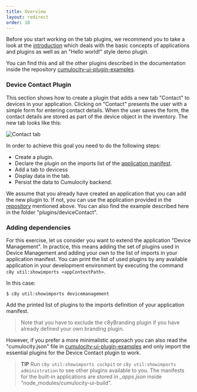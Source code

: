 ```yaml
---
title: Overview
layout: redirect
order: 10
---
```


Before you start working on the tab plugins, we recommend you to take a look at the [introduction](/guides/web/introduction) which deals with the basic concepts of applications and plugins as well as an "Hello world!" style demo plugin.

You can find this and all the other plugins described in the documentation inside the repository [cumulocity-ui-plugin-examples](https://bitbucket.org/m2m/cumulocity-ui-plugin-examples).



### Device Contact Plugin

This section shows how to create a plugin that adds a new tab "Contact" to devices in your application. Clicking on "Contact" presents the user with a simple form for entering contact details. When the user saves the form, the contact details are stored as part of the device object in the inventory. The new tab looks like this:

![Contact tab](/guides/images/plugins/contact.png)

In order to achieve this goal you need to do the following steps:

* Create a plugin.
* Declare the plugin on the imports list of the [application manifest](/guides/web/introduction#application-manifest).
* Add a tab to devicess
* Display data in the tab.
* Persist the data to Cumulocity backend.

We assume that you already have created an application that you can add the new plugin to. If not, you can use the application provided in the [repository](https://bitbucket.org/m2m/cumulocity-ui-plugin-examples) mentioned above. You can also find the example described here in the folder "plugins/deviceContact".

### <a name="dependencies"></a>Adding dependencies

For this exercise, let us consider you want to extend the application "Device Management". In practice, this means adding the set of plugins used in Device Management and adding your own to the list of imports in your application manifest. You can print the list of used plugins by any available application in your development environment by executing the command ```c8y util:showimports <appContextPath>```.

In this case:

```console
$ c8y util:showimports devicemanagement
```

Add the printed list of plugins to the imports definition of your application manifest.

> Note that you have to exclude the c8yBranding plugin if you have already defined your own branding plugin.

However, if you prefer a more minimalistic approach you can also read the "cumulocity.json" file in [cumulocity-ui-plugin-examples](https://bitbucket.org/m2m/cumulocity-ui-plugin-examples) and only import the essential plugins for the Device Contact plugin to work.

>**TIP**
Run ```c8y util:showimports cockpit``` or ```c8y util:showimports administration``` to see other plugins available to you.
The manifests for the built-in applications are stored in *_apps.json* inside "node_modules/cumulocity-ui-build".
